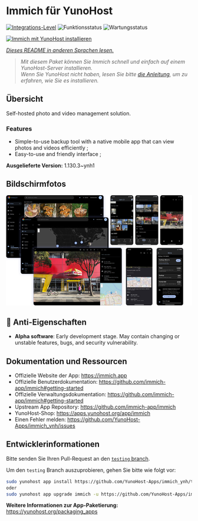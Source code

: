 <!--
N.B.: Diese README wurde automatisch von <https://github.com/YunoHost/apps/tree/master/tools/readme_generator> generiert.
Sie darf NICHT von Hand bearbeitet werden.
-->

# Immich für YunoHost

[![Integrations-Level](https://apps.yunohost.org/badge/integration/immich)](https://ci-apps.yunohost.org/ci/apps/immich/)
![Funktionsstatus](https://apps.yunohost.org/badge/state/immich)
![Wartungsstatus](https://apps.yunohost.org/badge/maintained/immich)

[![Immich mit YunoHost installieren](https://install-app.yunohost.org/install-with-yunohost.svg)](https://install-app.yunohost.org/?app=immich)

*[Dieses README in anderen Sprachen lesen.](./ALL_README.md)*

> *Mit diesem Paket können Sie Immich schnell und einfach auf einem YunoHost-Server installieren.*  
> *Wenn Sie YunoHost nicht haben, lesen Sie bitte [die Anleitung](https://yunohost.org/install), um zu erfahren, wie Sie es installieren.*

## Übersicht

Self-hosted photo and video management solution.

### Features

- Simple-to-use backup tool with a native mobile app that can view photos and videos efficiently ;
- Easy-to-use and friendly interface ;


**Ausgelieferte Version:** 1.130.3~ynh1

## Bildschirmfotos

![Bildschirmfotos von Immich](./doc/screenshots/immich-screenshots.png)

## :red_circle: Anti-Eigenschaften

- **Alpha software**: Early development stage. May contain changing or unstable features, bugs, and security vulnerability.

## Dokumentation und Ressourcen

- Offizielle Website der App: <https://immich.app>
- Offizielle Benutzerdokumentation: <https://github.com/immich-app/immich#getting-started>
- Offizielle Verwaltungsdokumentation: <https://github.com/immich-app/immich#getting-started>
- Upstream App Repository: <https://github.com/immich-app/immich>
- YunoHost-Shop: <https://apps.yunohost.org/app/immich>
- Einen Fehler melden: <https://github.com/YunoHost-Apps/immich_ynh/issues>

## Entwicklerinformationen

Bitte senden Sie Ihren Pull-Request an den [`testing` branch](https://github.com/YunoHost-Apps/immich_ynh/tree/testing).

Um den `testing` Branch auszuprobieren, gehen Sie bitte wie folgt vor:

```bash
sudo yunohost app install https://github.com/YunoHost-Apps/immich_ynh/tree/testing --debug
oder
sudo yunohost app upgrade immich -u https://github.com/YunoHost-Apps/immich_ynh/tree/testing --debug
```

**Weitere Informationen zur App-Paketierung:** <https://yunohost.org/packaging_apps>
